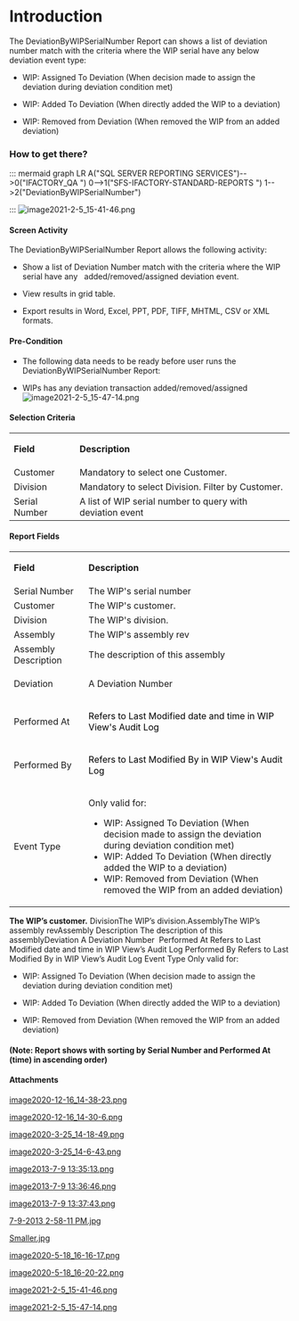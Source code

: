 # Introduction

The DeviationByWIPSerialNumber Report can shows a list of deviation number match with the criteria where the WIP serial have any below deviation event type:

- WIP: Assigned To Deviation (When decision made to assign the deviation during deviation condition met)

- WIP: Added To Deviation (When directly added the WIP to a deviation)

- WIP: Removed from Deviation (When removed the WIP from an added deviation)


### How to get there?



::: mermaid
graph LR
A("SQL SERVER REPORTING SERVICES")-->0("IFACTORY_QA ")
0-->1("SFS-IFACTORY-STANDARD-REPORTS ")
1-->2("DeviationByWIPSerialNumber")

:::
![image2021-2-5_15-41-46.png](/.attachments/86311437.png)




#### **Screen Activity** 


The DeviationByWIPSerialNumber Report allows the following activity:

- Show a list of Deviation Number match with the criteria where the WIP serial have any   added/removed/assigned deviation event.

- View results in grid table.

- Export results in Word, Excel, PPT, PDF, TIFF, MHTML, CSV or XML formats.


#### Pre-Condition



- The following data needs to be ready before user runs the DeviationByWIPSerialNumber Report:


- WIPs has any deviation transaction added/removed/assigned
![image2021-2-5_15-47-14.png](/.attachments/86311438.png)





#### Selection Criteria



<table class="wrapped confluenceTable"><colgroup><col /><col /></colgroup><tbody><tr><td class="highlight confluenceTd"><p><strong>Field</strong></p></td><td class="highlight confluenceTd"><p><strong>Description</strong></p></td></tr><tr><td colspan="1" class="confluenceTd">Customer</td><td colspan="1" class="confluenceTd">Mandatory to select one Customer.</td></tr><tr><td colspan="1" class="confluenceTd">Division</td><td colspan="1" class="confluenceTd">Mandatory to select Division. Filter by Customer.</td></tr><tr><td colspan="1" class="confluenceTd">Serial Number</td><td colspan="1" class="confluenceTd">A list of WIP serial number to query with deviation event</td></tr></tbody></table>





#### Report Fields


<table class="wrapped confluenceTable"><colgroup><col /><col /></colgroup><tbody><tr><td class="highlight confluenceTd"><p><strong>Field</strong></p></td><td class="highlight confluenceTd"><p><strong>Description</strong></p></td></tr><tr><td colspan="1" class="confluenceTd">Serial Number</td><td colspan="1" class="confluenceTd">The WIP's serial number</td></tr><tr><td colspan="1" class="confluenceTd">Customer</td><td colspan="1" class="confluenceTd">The WIP's customer.</td></tr><tr><td colspan="1" class="confluenceTd">Division</td><td colspan="1" class="confluenceTd">The WIP's division.</td></tr><tr><td colspan="1" class="confluenceTd">Assembly</td><td colspan="1" class="confluenceTd">The WIP's assembly rev</td></tr><tr><td colspan="1" class="confluenceTd">Assembly Description </td><td colspan="1" class="confluenceTd">The description of this assembly</td></tr><tr><td colspan="1" class="confluenceTd"><p>Deviation</p></td><td colspan="1" class="confluenceTd"><p>A Deviation Number </p></td></tr><tr><td colspan="1" class="confluenceTd"><p>Performed At</p></td><td colspan="1" class="confluenceTd"><p><span style="color: rgb(0,0,0);">Refers to Last Modified date and time in WIP View's Audit Log</span></p></td></tr><tr><td colspan="1" class="confluenceTd"><p>Performed By</p></td><td colspan="1" class="confluenceTd"><p><span style="color: rgb(0,0,0);">Refers to Last Modified By in WIP View's Audit Log</span></p></td></tr><tr><td colspan="1" class="confluenceTd"><p>Event Type</p></td><td colspan="1" class="confluenceTd"><p>Only valid for:</p><ul><li>WIP: Assigned To Deviation (When decision made to assign the deviation during deviation condition met)</li><li>WIP: Added To Deviation (When directly added the WIP to a deviation)</li><li>WIP: Removed from Deviation (When removed the WIP from an added deviation)</li></ul></td></tr></tbody></table>

**The WIP’s customer.** 
DivisionThe WIP’s division.AssemblyThe WIP’s assembly revAssembly Description The description of this assemblyDeviation
A Deviation Number 
Performed At
Refers to Last Modified date and time in WIP View’s Audit Log
Performed By
Refers to Last Modified By in WIP View’s Audit Log
Event Type
Only valid for:

- WIP: Assigned To Deviation (When decision made to assign the deviation during deviation condition met)

- WIP: Added To Deviation (When directly added the WIP to a deviation)

- WIP: Removed from Deviation (When removed the WIP from an added deviation)


#### (Note: Report shows with sorting by Serial Number and Performed At (time) in ascending order)





#### Attachments

[image2020-12-16_14-38-23.png](/.attachments/86311426.png)
[image2020-12-16_14-30-6.png](/.attachments/86311427.png)
[image2020-3-25_14-18-49.png](/.attachments/86311428.png)
[image2020-3-25_14-6-43.png](/.attachments/86311429.png)
[image2013-7-9 13:35:13.png](/.attachments/86311430.png)
[image2013-7-9 13:36:46.png](/.attachments/86311431.png)
[image2013-7-9 13:37:43.png](/.attachments/86311432.png)
[7-9-2013 2-58-11 PM.jpg](/.attachments/86311433.jpg)
[Smaller.jpg](/.attachments/86311434.jpg)
[image2020-5-18_16-16-17.png](/.attachments/86311435.png)
[image2020-5-18_16-20-22.png](/.attachments/86311436.png)
[image2021-2-5_15-41-46.png](/.attachments/86311437.png)
[image2021-2-5_15-47-14.png](/.attachments/86311438.png)
